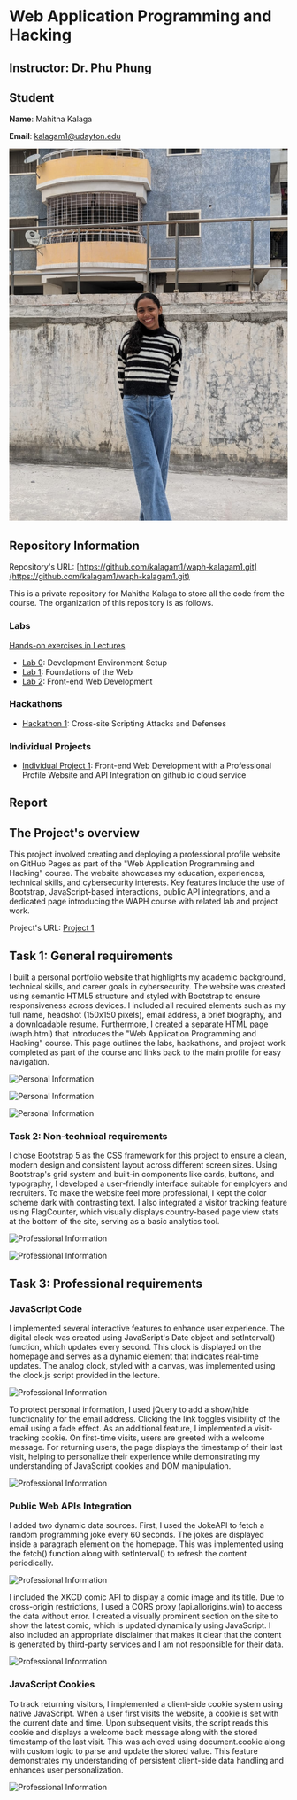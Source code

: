 # Web Application Programming and Hacking

## Instructor: Dr. Phu Phung

## Student

**Name**: Mahitha Kalaga

**Email**: [kalagam1@udayton.edu](kalagam1@udayton.edu)

![Mahitha's headshot](/mahi.jpg)

## Repository Information

Repository's URL: [https://github.com/kalagam1/waph-kalagam1.git](https://github.com/kalagam1/waph-kalagam1.git)

This is a private repository for Mahitha Kalaga to store all the code from the course. The organization of this repository is as follows.

### Labs

[Hands-on exercises in Lectures](labs)

- [Lab 0](labs/lab0): Development Environment Setup
- [Lab 1](labs/lab1): Foundations of the Web
- [Lab 2](labs/lab2): Front-end Web Development

### Hackathons

- [Hackathon 1](hackathon1): Cross-site Scripting Attacks and Defenses

### Individual Projects

- [Individual Project 1](https://github.com/kalagam1/kalagam1.github.io): Front-end Web Development with a Professional Profile Website and API Integration on github.io cloud service

## Report

## The Project's overview

This project involved creating and deploying a professional profile website on GitHub Pages as part of the "Web Application Programming and Hacking" course. The website showcases my education, experiences, technical skills, and cybersecurity interests. Key features include the use of Bootstrap, JavaScript-based interactions, public API integrations, and a dedicated page introducing the WAPH course with related lab and project work.

Project's URL: [Project 1](https://github.com/kalagam1/kalagam1.github.io)

## Task 1: General requirements

I built a personal portfolio website that highlights my academic background, technical skills, and career goals in cybersecurity. The website was created using semantic HTML5 structure and styled with Bootstrap to ensure responsiveness across devices. I included all required elements such as my full name, headshot (150x150 pixels), email address, a brief biography, and a downloadable resume. Furthermore, I created a separate HTML page (waph.html) that introduces the "Web Application Programming and Hacking" course. This page outlines the labs, hackathons, and project work completed as part of the course and links back to the main profile for easy navigation.

![Personal Information]()

![Personal Information]()

![Personal Information]()

### Task 2: Non-technical requirements

I chose Bootstrap 5 as the CSS framework for this project to ensure a clean, modern design and consistent layout across different screen sizes. Using Bootstrap's grid system and built-in components like cards, buttons, and typography, I developed a user-friendly interface suitable for employers and recruiters. To make the website feel more professional, I kept the color scheme dark with contrasting text. I also integrated a visitor tracking feature using FlagCounter, which visually displays country-based page view stats at the bottom of the site, serving as a basic analytics tool.

![Professional Information]()

![Professional Information]()

## Task 3: Professional requirements

### JavaScript Code 

I implemented several interactive features to enhance user experience. The digital clock was created using JavaScript's Date object and setInterval() function, which updates every second. This clock is displayed on the homepage and serves as a dynamic element that indicates real-time updates. The analog clock, styled with a canvas, was implemented using the clock.js script provided in the lecture.

![Professional Information]()

To protect personal information, I used jQuery to add a show/hide functionality for the email address. Clicking the link toggles visibility of the email using a fade effect. As an additional feature, I implemented a visit-tracking cookie. On first-time visits, users are greeted with a welcome message. For returning users, the page displays the timestamp of their last visit, helping to personalize their experience while demonstrating my understanding of JavaScript cookies and DOM manipulation.

![Professional Information]()

### Public Web APIs Integration

I added two dynamic data sources. First, I used the JokeAPI to fetch a random programming joke every 60 seconds. The jokes are displayed inside a paragraph element on the homepage. This was implemented using the fetch() function along with setInterval() to refresh the content periodically.

![Professional Information]()

I included the XKCD comic API to display a comic image and its title. Due to cross-origin restrictions, I used a CORS proxy (api.allorigins.win) to access the data without error. I created a visually prominent section on the site to show the latest comic, which is updated dynamically using JavaScript. I also included an appropriate disclaimer that makes it clear that the content is generated by third-party services and I am not responsible for their data.

![Professional Information]()

### JavaScript Cookies

To track returning visitors, I implemented a client-side cookie system using native JavaScript. When a user first visits the website, a cookie is set with the current date and time. Upon subsequent visits, the script reads this cookie and displays a welcome back message along with the stored timestamp of the last visit. This was achieved using document.cookie along with custom logic to parse and update the stored value. This feature demonstrates my understanding of persistent client-side data handling and enhances user personalization.

![Professional Information]()

